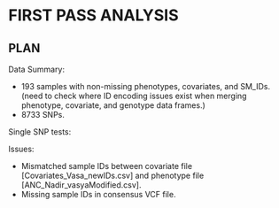 # FIRST PASS ANALYSIS #

## PLAN ##

Data Summary:
  * 193 samples with non-missing phenotypes, covariates, and SM_IDs. (need to check where ID encoding issues exist when merging phenotype, covariate, and genotype data frames.)
  * 8733 SNPs.

Single SNP tests:


Issues:
  * Mismatched sample IDs between covariate file [Covariates_Vasa_newIDs.csv] and phenotype file [ANC_Nadir_vasyaModified.csv].
  * Missing sample IDs in consensus VCF file.


